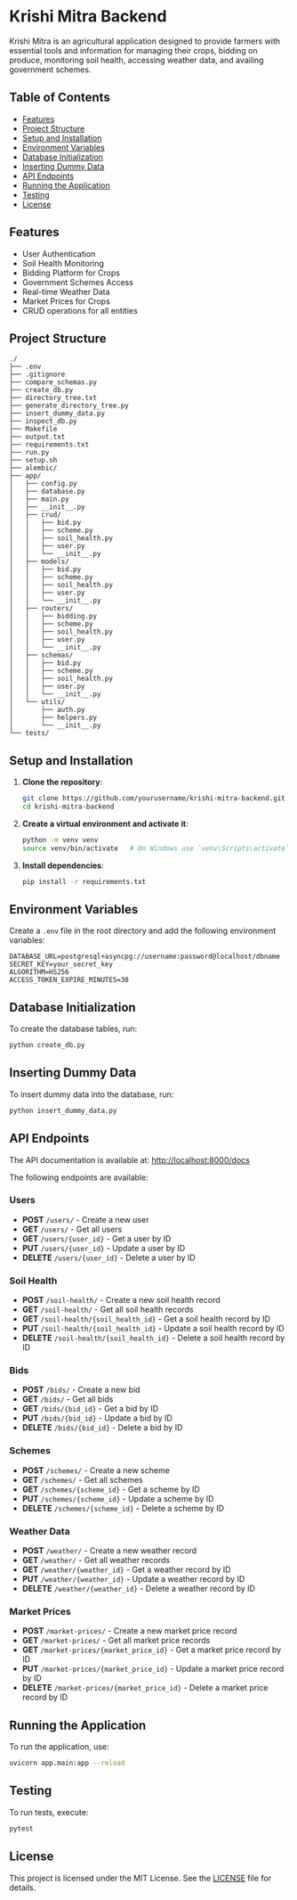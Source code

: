 # Krishi Mitra Backend

Krishi Mitra is an agricultural application designed to provide farmers with essential tools and information for managing their crops, bidding on produce, monitoring soil health, accessing weather data, and availing government schemes.

## Table of Contents

- [Features](#features)
- [Project Structure](#project-structure)
- [Setup and Installation](#setup-and-installation)
- [Environment Variables](#environment-variables)
- [Database Initialization](#database-initialization)
- [Inserting Dummy Data](#inserting-dummy-data)
- [API Endpoints](#api-endpoints)
- [Running the Application](#running-the-application)
- [Testing](#testing)
- [License](#license)

## Features

- User Authentication
- Soil Health Monitoring
- Bidding Platform for Crops
- Government Schemes Access
- Real-time Weather Data
- Market Prices for Crops
- CRUD operations for all entities

## Project Structure

```
./
├── .env
├── .gitignore
├── compare_schemas.py
├── create_db.py
├── directory_tree.txt
├── generate_directory_tree.py
├── insert_dummy_data.py
├── inspect_db.py
├── Makefile
├── output.txt
├── requirements.txt
├── run.py
├── setup.sh
├── alembic/
├── app/
│   ├── config.py
│   ├── database.py
│   ├── main.py
│   ├── __init__.py
│   ├── crud/
│   │   ├── bid.py
│   │   ├── scheme.py
│   │   ├── soil_health.py
│   │   ├── user.py
│   │   └── __init__.py
│   ├── models/
│   │   ├── bid.py
│   │   ├── scheme.py
│   │   ├── soil_health.py
│   │   ├── user.py
│   │   └── __init__.py
│   ├── routers/
│   │   ├── bidding.py
│   │   ├── scheme.py
│   │   ├── soil_health.py
│   │   ├── user.py
│   │   └── __init__.py
│   ├── schemas/
│   │   ├── bid.py
│   │   ├── scheme.py
│   │   ├── soil_health.py
│   │   ├── user.py
│   │   └── __init__.py
│   └── utils/
│       ├── auth.py
│       ├── helpers.py
│       └── __init__.py
└── tests/
```

## Setup and Installation

1. **Clone the repository**:
    ```sh
    git clone https://github.com/yourusername/krishi-mitra-backend.git
    cd krishi-mitra-backend
    ```

2. **Create a virtual environment and activate it**:
    ```sh
    python -m venv venv
    source venv/bin/activate   # On Windows use `venv\Scripts\activate`
    ```

3. **Install dependencies**:
    ```sh
    pip install -r requirements.txt
    ```

## Environment Variables

Create a `.env` file in the root directory and add the following environment variables:

```
DATABASE_URL=postgresql+asyncpg://username:password@localhost/dbname
SECRET_KEY=your_secret_key
ALGORITHM=HS256
ACCESS_TOKEN_EXPIRE_MINUTES=30
```

## Database Initialization

To create the database tables, run:

```sh
python create_db.py
```

## Inserting Dummy Data

To insert dummy data into the database, run:

```sh
python insert_dummy_data.py
```

## API Endpoints

The API documentation is available at: [http://localhost:8000/docs](http://localhost:8000/docs)

The following endpoints are available:

### Users

- **POST** `/users/` - Create a new user
- **GET** `/users/` - Get all users
- **GET** `/users/{user_id}` - Get a user by ID
- **PUT** `/users/{user_id}` - Update a user by ID
- **DELETE** `/users/{user_id}` - Delete a user by ID

### Soil Health

- **POST** `/soil-health/` - Create a new soil health record
- **GET** `/soil-health/` - Get all soil health records
- **GET** `/soil-health/{soil_health_id}` - Get a soil health record by ID
- **PUT** `/soil-health/{soil_health_id}` - Update a soil health record by ID
- **DELETE** `/soil-health/{soil_health_id}` - Delete a soil health record by ID

### Bids

- **POST** `/bids/` - Create a new bid
- **GET** `/bids/` - Get all bids
- **GET** `/bids/{bid_id}` - Get a bid by ID
- **PUT** `/bids/{bid_id}` - Update a bid by ID
- **DELETE** `/bids/{bid_id}` - Delete a bid by ID

### Schemes

- **POST** `/schemes/` - Create a new scheme
- **GET** `/schemes/` - Get all schemes
- **GET** `/schemes/{scheme_id}` - Get a scheme by ID
- **PUT** `/schemes/{scheme_id}` - Update a scheme by ID
- **DELETE** `/schemes/{scheme_id}` - Delete a scheme by ID

### Weather Data

- **POST** `/weather/` - Create a new weather record
- **GET** `/weather/` - Get all weather records
- **GET** `/weather/{weather_id}` - Get a weather record by ID
- **PUT** `/weather/{weather_id}` - Update a weather record by ID
- **DELETE** `/weather/{weather_id}` - Delete a weather record by ID

### Market Prices

- **POST** `/market-prices/` - Create a new market price record
- **GET** `/market-prices/` - Get all market price records
- **GET** `/market-prices/{market_price_id}` - Get a market price record by ID
- **PUT** `/market-prices/{market_price_id}` - Update a market price record by ID
- **DELETE** `/market-prices/{market_price_id}` - Delete a market price record by ID

## Running the Application

To run the application, use:

```sh
uvicorn app.main:app --reload
```

## Testing

To run tests, execute:

```sh
pytest
```

## License

This project is licensed under the MIT License. See the [LICENSE](LICENSE) file for details.